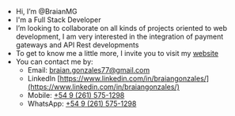- Hi, I’m @BraianMG
- I'm a Full Stack Developer
- I’m looking to collaborate on all kinds of projects oriented to web development, I am very interested in the integration of payment gateways and API Rest developments
- To get to know me a little more, I invite you to visit my [website](https://braiangonzales.netlify.app/)
- You can contact me by:
  - Email: [braian.gonzales77@gmail.com](mailto:braian.gonzales77@gmail.com)
  - LinkedIn [https://www.linkedin.com/in/braiangonzales/](https://www.linkedin.com/in/braiangonzales/)
  - Mobile: [+54 9 (261) 575-1298](tel:+549(261)575-1298)
  - WhatsApp: [+54 9 (261) 575-1298](https://api.whatsapp.com/send?phone=5492615751298&text=Write%20your%20question,%20I%20will%20answer%20you%20shortly.)

<!---
BraianMG/BraianMG is a ✨ special ✨ repository because its `README.md` (this file) appears on your GitHub profile.
You can click the Preview link to take a look at your changes.
--->
